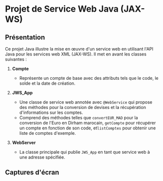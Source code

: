 # Projet de Service Web Java (JAX-WS)


## Présentation
Ce projet Java illustre la mise en œuvre d'un service web en utilisant l'API Java pour les services web XML (JAX-WS). Il met en avant les classes suivantes :

1. **Compte**
    - Représente un compte de base avec des attributs tels que le code, le solde et la date de création.

2. **JWS_App**
    - Une classe de service web annotée avec `@WebService`  qui propose des méthodes pour la conversion de devises et la récupération d'informations sur les comptes.
    - Comprend des méthodes telles que `convertEUR_MAD` pour la conversion de l'Euro en Dirham marocain, `getCompte`  pour récupérer un compte en fonction de son code, et`listComptes` pour obtenir une liste de comptes d'exemple.

3. **WebServer**
    - La classe principale qui publie `JWS_App` en tant que service web à une adresse spécifiée.

## Captures d'écran
